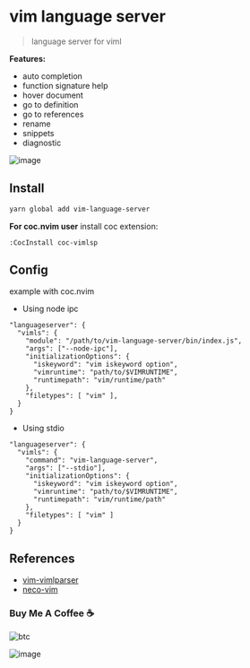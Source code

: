 # vim language server

> language server for viml

**Features:**

- auto completion
- function signature help
- hover document
- go to definition
- go to references
- rename
- snippets
- diagnostic

![image](https://user-images.githubusercontent.com/5492542/57384333-019b9880-71e3-11e9-9ee8-7e731944777b.png)

## Install

``` sh
yarn global add vim-language-server
```

**For coc.nvim user** install coc extension:

``` vim
:CocInstall coc-vimlsp
```

## Config

example with coc.nvim

- Using node ipc

``` jsonc
"languageserver": {
  "vimls": {
    "module": "/path/to/vim-language-server/bin/index.js",
    "args": ["--node-ipc"],
    "initializationOptions": {
      "iskeyword": "vim iskeyword option",
      "vimruntime": "path/to/$VIMRUNTIME",
      "runtimepath": "vim/runtime/path"
    },
    "filetypes": [ "vim" ],
  }
}
```

- Using stdio

``` jsonc
"languageserver": {
  "vimls": {
    "command": "vim-language-server",
    "args": ["--stdio"],
    "initializationOptions": {
      "iskeyword": "vim iskeyword option",
      "vimruntime": "path/to/$VIMRUNTIME",
      "runtimepath": "vim/runtime/path"
    },
    "filetypes": [ "vim" ]
  }
}
```

## References

- [vim-vimlparser](https://github.com/vim-jp/vim-vimlparser)
- [neco-vim](https://github.com/Shougo/neco-vim)

### Buy Me A Coffee ☕️

![btc](https://img.shields.io/keybase/btc/iamcco.svg?style=popout-square)

![image](https://user-images.githubusercontent.com/5492542/42771079-962216b0-8958-11e8-81c0-520363ce1059.png)
